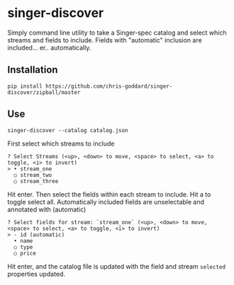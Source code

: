 # singer-discover

Simply command line utility to take a Singer-spec catalog and select which streams and fields to include. Fields with "automatic" inclusion are included... er.. automatically.

## Installation

```
pip install https://github.com/chris-goddard/singer-discover/zipball/master
```

## Use

```
singer-discover --catalog catalog.json
```

First select which streams to include

```
? Select Streams (<up>, <down> to move, <space> to select, <a> to toggle, <i> to invert)
> • stream_one
  ○ stream_two
  ○ stream_three
```

Hit enter. Then select the fields within each stream to include. Hit a to toggle select all. Automatically included fields are unselectable and annotated with (automatic)

```
? Select fields for stream: `stream_one` (<up>, <down> to move, <space> to select, <a> to toggle, <i> to invert)
> - id (automatic)
  • name
  ○ type
  ○ price
```

Hit enter, and the catalog file is updated with the field and stream `selected` properties updated.

